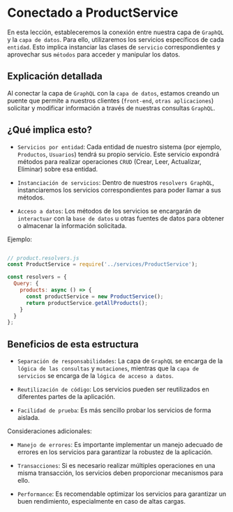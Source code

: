 # Conectado a ProductService

En esta lección, estableceremos la conexión entre nuestra capa de `GraphQL` y la `capa de datos`. Para ello, utilizaremos los servicios específicos de cada `entidad`. Esto implica instanciar las clases de `servicio` correspondientes y aprovechar sus `métodos` para acceder y manipular los datos.

## Explicación detallada

Al conectar la capa de `GraphQL` con la `capa de datos`, estamos creando un puente que permite a nuestros clientes (`front-end`, `otras aplicaciones`) solicitar y modificar información a través de nuestras consultas `GraphQL`.

## ¿Qué implica esto?

* `Servicios por entidad`: Cada entidad de nuestro sistema (por ejemplo, `Productos`, `Usuarios`) tendrá su propio servicio. Este servicio expondrá métodos para realizar operaciones `CRUD` (Crear, Leer, Actualizar, Eliminar) sobre esa entidad.

* `Instanciación de servicios`: Dentro de nuestros `resolvers GraphQL`, instanciaremos los servicios correspondientes para poder llamar a sus métodos.

* `Acceso a datos`: Los métodos de los servicios se encargarán de `interactuar` con la `base de datos` u otras fuentes de datos para obtener o almacenar la información solicitada.

Ejemplo:

```JavaScript

// product.resolvers.js
const ProductService = require('../services/ProductService');

const resolvers = {
  Query: {
    products: async () => {
      const productService = new ProductService();
      return productService.getAllProducts();
    }
  }
};
```

## Beneficios de esta estructura

* `Separación de responsabilidades`: La capa de `GraphQL` se encarga de la `lógica de las consultas` y `mutaciones`, mientras que la `capa de servicios` se encarga de la `lógica de acceso a datos`.

* `Reutilización de código`: Los servicios pueden ser reutilizados en diferentes partes de la aplicación.

* `Facilidad de prueba`: Es más sencillo probar los servicios de forma aislada.

Consideraciones adicionales:

* `Manejo de errores`: Es importante implementar un manejo adecuado de errores en los servicios para garantizar la robustez de la aplicación.

* `Transacciones`: Si es necesario realizar múltiples operaciones en una misma transacción, los servicios deben proporcionar mecanismos para ello.

* `Performance`: Es recomendable optimizar los servicios para garantizar un buen rendimiento, especialmente en caso de altas cargas.
